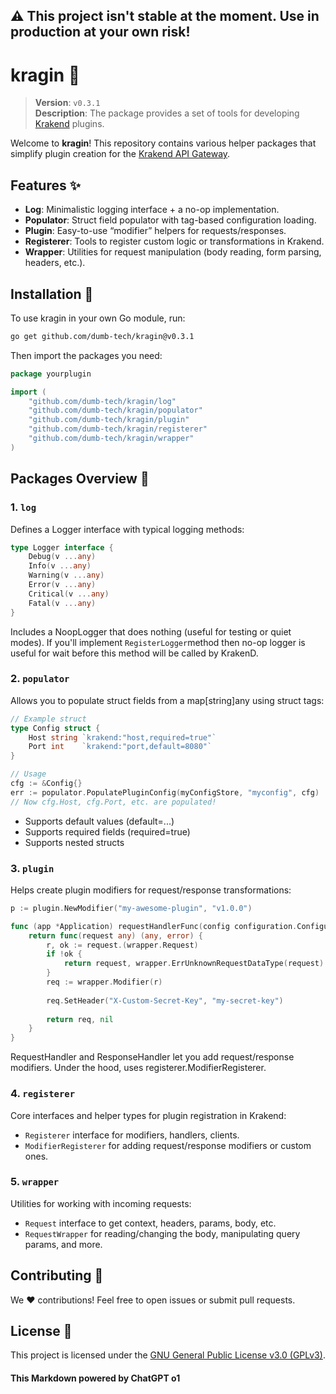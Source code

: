## ⚠️ This project isn't stable at the moment. Use in production at your own risk!

# kragin :rocket:

> **Version**: `v0.3.1`  
> **Description**: The package provides a set of tools for developing [Krakend](https://www.krakend.io/) plugins.

Welcome to **kragin**! This repository contains various helper packages that simplify plugin creation for the [Krakend API Gateway](https://www.krakend.io/community/).

## Features :sparkles:
- **Log**: Minimalistic logging interface + a no-op implementation.
- **Populator**: Struct field populator with tag-based configuration loading.
- **Plugin**: Easy-to-use “modifier” helpers for requests/responses.
- **Registerer**: Tools to register custom logic or transformations in Krakend.
- **Wrapper**: Utilities for request manipulation (body reading, form parsing, headers, etc.).

## Installation :wrench:

To use kragin in your own Go module, run:

```bash
go get github.com/dumb-tech/kragin@v0.3.1
```

Then import the packages you need:


```go
package yourplugin

import (
    "github.com/dumb-tech/kragin/log"
    "github.com/dumb-tech/kragin/populator"
    "github.com/dumb-tech/kragin/plugin"
    "github.com/dumb-tech/kragin/registerer"
    "github.com/dumb-tech/kragin/wrapper"
)
```

## Packages Overview :bookmark_tabs:

### 1. `log`

Defines a Logger interface with typical logging methods:

```go
type Logger interface {
    Debug(v ...any)
    Info(v ...any)
    Warning(v ...any)
    Error(v ...any)
    Critical(v ...any)
    Fatal(v ...any)
}
```

Includes a NoopLogger that does nothing (useful for testing or quiet modes). 
If you'll implement `RegisterLogger`method then no-op logger is useful for wait before this method will be called by
KrakenD.

### 2. `populator`

Allows you to populate struct fields from a map[string]any using struct tags:

```go
// Example struct
type Config struct {
    Host string `krakend:"host,required=true"`
    Port int    `krakend:"port,default=8080"`
}

// Usage
cfg := &Config{}
err := populator.PopulatePluginConfig(myConfigStore, "myconfig", cfg)
// Now cfg.Host, cfg.Port, etc. are populated!
```
 + Supports default values (default=...)
 + Supports required fields (required=true)
 + Supports nested structs


### 3. `plugin`

Helps create plugin modifiers for request/response transformations:

```go
p := plugin.NewModifier("my-awesome-plugin", "v1.0.0")

func (app *Application) requestHandlerFunc(config configuration.Configuration, deps *dependencies) func(any) (any, error) {
    return func(request any) (any, error) {
        r, ok := request.(wrapper.Request)
        if !ok {
            return request, wrapper.ErrUnknownRequestDataType(request)
        }
        req := wrapper.Modifier(r)
        
        req.SetHeader("X-Custom-Secret-Key", "my-secret-key")
        
        return req, nil
    }
}
```

RequestHandler and ResponseHandler let you add request/response modifiers.
Under the hood, uses registerer.ModifierRegisterer.

### 4. `registerer`

Core interfaces and helper types for plugin registration in Krakend:

 + `Registerer` interface for modifiers, handlers, clients.
 + `ModifierRegisterer` for adding request/response modifiers or custom ones.

### 5. `wrapper`

Utilities for working with incoming requests:

 + `Request` interface to get context, headers, params, body, etc.
 + `RequestWrapper` for reading/changing the body, manipulating query params, and more.

## Contributing :handshake:
We :heart: contributions! Feel free to open issues or submit pull requests.

## License :page_facing_up:

This project is licensed under the 
[GNU General Public License v3.0 (GPLv3)](https://www.gnu.org/licenses/gpl-3.0.txt).

#### This Markdown powered by ChatGPT o1
